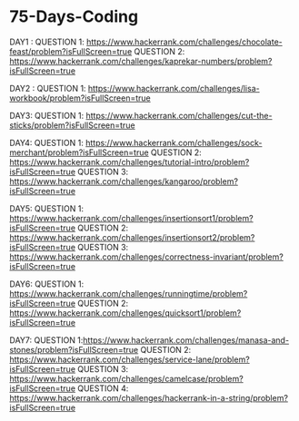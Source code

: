 # 75-Days-Coding

DAY1 : QUESTION 1: https://www.hackerrank.com/challenges/chocolate-feast/problem?isFullScreen=true
       QUESTION 2: https://www.hackerrank.com/challenges/kaprekar-numbers/problem?isFullScreen=true

DAY2 : QUESTION 1: https://www.hackerrank.com/challenges/lisa-workbook/problem?isFullScreen=true

DAY3: QUESTION 1: https://www.hackerrank.com/challenges/cut-the-sticks/problem?isFullScreen=true

DAY4: QUESTION 1: https://www.hackerrank.com/challenges/sock-merchant/problem?isFullScreen=true
      QUESTION 2: https://www.hackerrank.com/challenges/tutorial-intro/problem?isFullScreen=true
      QUESTION 3: https://www.hackerrank.com/challenges/kangaroo/problem?isFullScreen=true

DAY5: QUESTION 1: https://www.hackerrank.com/challenges/insertionsort1/problem?isFullScreen=true
      QUESTION 2: https://www.hackerrank.com/challenges/insertionsort2/problem?isFullScreen=true
      QUESTION 3: https://www.hackerrank.com/challenges/correctness-invariant/problem?isFullScreen=true

DAY6: QUESTION 1: https://www.hackerrank.com/challenges/runningtime/problem?isFullScreen=true
      QUESTION 2: https://www.hackerrank.com/challenges/quicksort1/problem?isFullScreen=true

DAY7: QUESTION 1:https://www.hackerrank.com/challenges/manasa-and-stones/problem?isFullScreen=true
      QUESTION 2: https://www.hackerrank.com/challenges/service-lane/problem?isFullScreen=true
      QUESTION 3: https://www.hackerrank.com/challenges/camelcase/problem?isFullScreen=true
      QUESTION 4: https://www.hackerrank.com/challenges/hackerrank-in-a-string/problem?isFullScreen=true

